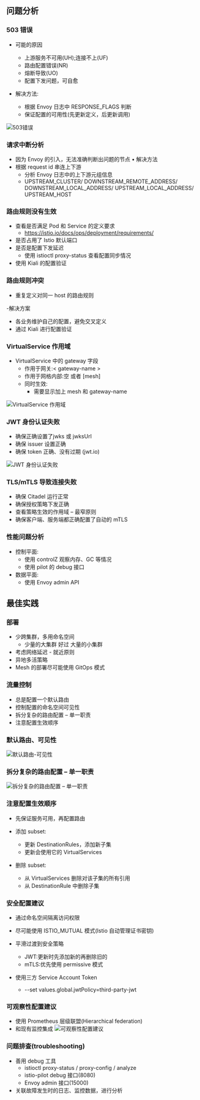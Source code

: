 ## 问题分析
### 503 错误
- 可能的原因
  - 上游服务不可用(UH);连接不上(UF) 
  - 路由配置错误(NR)
  - 熔断导致(UO)
  - 配置下发问题，可自愈

- 解决方法:
  - 根据 Envoy 日志中 RESPONSE_FLAGS 判断
  - 保证配置的可用性(先更新定义，后更新调用)

![503错误](image/503错误.png)

### 请求中断分析
- 因为 Envoy 的引入，无法准确判断出问题的节点 • 解决方法
- 根据 request id 串连上下游
  - 分析 Envoy 日志中的上下游元组信息
  - UPSTREAM_CLUSTER/ DOWNSTREAM_REMOTE_ADDRESS/ DOWNSTREAM_LOCAL_ADDRESS/ UPSTREAM_LOCAL_ADDRESS/ UPSTREAM_HOST

### 路由规则没有生效
- 查看是否满足 Pod 和 Service 的定义要求
  - https://istio.io/docs/ops/deployment/requirements/
- 是否占用了 Istio 默认端口 
- 是否是配置下发延迟
  - 使用 istioctl proxy-status 查看配置同步情况 
- 使用 Kiali 的配置验证

### 路由规则冲突
- 重复定义对同一 host 的路由规则 
  
-解决方案
  - 各业务维护自己的配置，避免交叉定义 
  - 通过 Kiali 进行配置验证

### VirtualService 作用域
- VirtualService 中的 gateway 字段
  - 作用于网关:< gateway-name >
  - 作用于网格内部:空 或者 [mesh] 
  - 同时生效:
     - 需要显示加上 mesh 和 gateway-name

![VirtualService 作用域](image/VirtualService作用域.png)

### JWT 身份认证失败
- 确保正确设置了jwks 或 jwksUrl
- 确保 issuer 设置正确
- 确保 token 正确、没有过期 (jwt.io)

![JWT 身份认证失败](image/JWT身份认证失败.png)

### TLS/mTLS 导致连接失败
- 确保 Citadel 运行正常 
- 确保授权策略下发正确
- 查看策略生效的作用域 – 最窄原则
- 确保客户端、服务端都正确配置了自动的 mTLS

### 性能问题分析
- 控制平面:
  - 使用 controlZ 观察内存、GC 等情况
  - 使用 pilot 的 debug 接口
- 数据平面:
  - 使用 Envoy admin API

## 最佳实践
### 部署
- 少跨集群，多用命名空间
  - 少量的大集群 好过 大量的小集群
- 考虑网络延迟 - 就近原则
- 异地多活策略
- Mesh 的部署尽可能使用 GitOps 模式

### 流量控制
- 总是配置一个默认路由
- 控制配置的命名空间可见性
- 拆分复杂的路由配置 – 单一职责 
- 注意配置生效顺序

### 默认路由、可见性
![默认路由-可见性](image/默认路由-可见性.png)

### 拆分复杂的路由配置 – 单一职责
![拆分复杂的路由配置 – 单一职责](image/拆分复杂的路由配置–单一职责.png)

### 注意配置生效顺序
- 先保证服务可用，再配置路由
  
- 添加 subset:
  - 更新 DestinationRules，添加新子集
  - 更新会使用它的 VirtualServices
    
- 删除 subset:
  - 从 VirtualServices 删除对该子集的所有引用
  - 从 DestinationRule 中删除子集

### 安全配置建议
- 通过命名空间隔离访问权限

- 尽可能使用 ISTIO_MUTUAL 模式(Istio 自动管理证书密钥) 
  
- 平滑过渡到安全策略
  - JWT:更新时先添加新的再删除旧的
  - mTLS:优先使用 permissive 模式 
  
- 使用三方 Service Account Token
  - --set values.global.jwtPolicy=third-party-jwt

### 可观察性配置建议
- 使用 Prometheus 层级联盟(Hierarchical federation) 
- 和现有监控集成
![可观察性配置建议](image/可观察性配置建议.png)

### 问题排查(troubleshooting)
- 善用 debug 工具
  - istioctl proxy-status / proxy-config / analyze
  - istio-pilot debug 接口(8080)
  - Envoy admin 接口(15000)
- 关联故障发生时的日志、监控数据，进行分析




